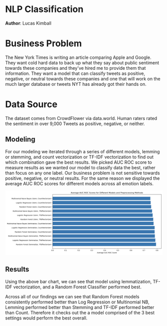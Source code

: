 # NLP Classification

**Author**: Lucas Kimball

# Business Problem

The New York Times is writing an article comparing Apple and Google. They want cold hard data to back up what they say about public sentiment towards these companies and they've hired me to provide them that information. They want a model that can classify tweets as positive, negative, or neutral towards these companies and one that will work on the much larger database or tweets NYT has already got their hands on. 

# Data Source

The dataset comes from CrowdFlower via data.world. Human raters rated the sentiment in over 9,000 Tweets as positive, negative, or neither.

## Modeling

For our modeling we iterated through a series of different models, lemming or stemming, and count vectorization or TF-IDF vectorization to find out which combination gave the best results. We picked AUC ROC score to measure results as we wanted our model to classify data the best, rather than focus on any one label. Our business problem is not sensitive towards positive, negative, or neutral results. For the same reason we displayed the average AUC ROC scores for different models across all emotion labels.

![img](https://github.com/LMK08/NLP-Project/blob/main/results.png)

## Results

Using the above bar chart, we can see that model using lemmatization, TF-IDF vectorization, and a Random Forest Classifier performed best.

Across all of our findings we can see that Random Forest models consistently performed better than Log Regression or Multinomial NB, Lemming performed better than Stemming and TF-IDF performed better than Count. Therefore it checks out the a model comprised of the 3 best settings would perform the best overall.
